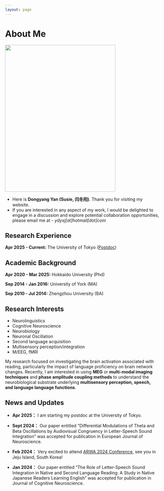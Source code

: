 ```yaml
---
layout: page
---
```


# About Me

<img src="https://ydyxj.github.io/Yan.jpg" class="floatpic" width="360" height="480">

- Here is **Dongyang Yan (Susie, 闫冬阳)**. 
Thank you for visiting my website. 
- If you are interested in any aspect of my work, I would be delighted to engage in a discussion and explore potential collaboration opportunities, please email me at - *ydyxj[at]hotmail[dot]com*

## Research Experience

**Apr 2025 - Current:** The University of Tokyo ([Postdoc](https://www.brain.ipc.i.u-tokyo.ac.jp/en/)) 

## Academic Background

 **Apr 2020 - Mar 2025:**  Hokkaido University (Phd)

 **Sep 2014 - Jan 2016:** University of York (MA)
 
 **Sep 2010 - Jul 2014:** Zhengzhou University (BA)



## Research Interests

- Neurolinguistics
- Cognitive Neuroscience
- Neurobiology
- Neuronal Oscillation
- Second language acquisition
- Multisensory perception/integration
- M/EEG, fMRI


My research focused on investigating the brain activation associated with reading, particularly the impact of language proficiency on brain network changes. Recently, I am interested in using **MEG** or **multi-modal imaging techniques** and **phase amplitude coupling methods** to understand the neurobiological substrate underlying **multisensory perception, speech, and language language functions**.



## News and Updates
- **Apr 2025：** I am starting my postdoc at the University of Tokyo. 
- **Sept 2024：** Our paper entitled “Differential Modulations of Theta and Beta Oscillations by Audiovisual Congruency in Letter-Speech Sound Integration” was accepted for publication in European Journal of Neuroscience. 

- **Feb 2024：** Very excited to attend [ARWA 2024 Conference](https://www.arwasia.org/arwa-2024), see you in Jeju Island, South Korea!  

- **Jan 2024：** Our paper entitled “The Role of Letter-Speech Sound Integration in Native and Second Language Reading: A Study in Native Japanese Readers Learning English” was accepted for publication in Journal of Cognitive Neuroscience. 


